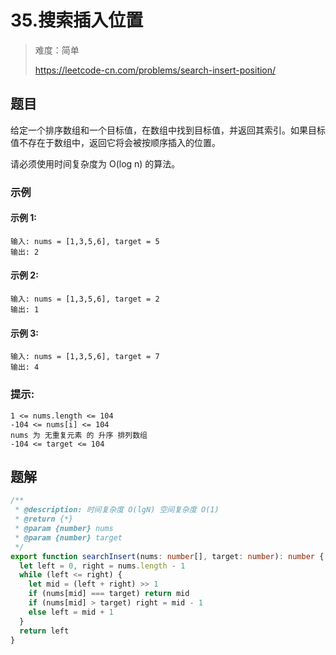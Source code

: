 # 35.搜索插入位置

> 难度：简单
>
> https://leetcode-cn.com/problems/search-insert-position/

## 题目

给定一个排序数组和一个目标值，在数组中找到目标值，并返回其索引。如果目标值不存在于数组中，返回它将会被按顺序插入的位置。

请必须使用时间复杂度为 O(log n) 的算法。

### 示例

#### 示例 1:

```
输入: nums = [1,3,5,6], target = 5
输出: 2
```

#### 示例 2:

```
输入: nums = [1,3,5,6], target = 2
输出: 1
```

#### 示例 3:

```
输入: nums = [1,3,5,6], target = 7
输出: 4
```

### 提示:

```
1 <= nums.length <= 104
-104 <= nums[i] <= 104
nums 为 无重复元素 的 升序 排列数组
-104 <= target <= 104
```

## 题解

```typescript
/**
 * @description: 时间复杂度 O(lgN) 空间复杂度 O(1)
 * @return {*}
 * @param {number} nums
 * @param {number} target
 */
export function searchInsert(nums: number[], target: number): number {
  let left = 0, right = nums.length - 1
  while (left <= right) {
    let mid = (left + right) >> 1
    if (nums[mid] === target) return mid
    if (nums[mid] > target) right = mid - 1
    else left = mid + 1
  }
  return left
}
```
